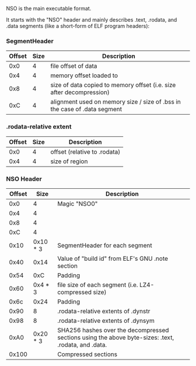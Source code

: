 NSO is the main executable format.

It starts with the "NSO" header and mainly describes .text, .rodata, and
.data segments (like a short-form of ELF program
headers):

### SegmentHeader

| Offset | Size | Description                                                               |
| ------ | ---- | ------------------------------------------------------------------------- |
| 0x0    | 4    | file offset of data                                                       |
| 0x4    | 4    | memory offset loaded to                                                   |
| 0x8    | 4    | size of data copied to memory offset (i.e. size after decompression)      |
| 0xC    | 4    | alignment used on memory size / size of .bss in the case of .data segment |

### .rodata-relative extent

| Offset | Size | Description                  |
| ------ | ---- | ---------------------------- |
| 0x0    | 4    | offset (relative to .rodata) |
| 0x4    | 4    | size of region               |

### NSO Header

| Offset | Size      | Description                                                                                         |
| ------ | --------- | --------------------------------------------------------------------------------------------------- |
| 0x0    | 4         | Magic "NSO0"                                                                                        |
| 0x4    | 4         |                                                                                                     |
| 0x8    | 4         |                                                                                                     |
| 0xC    | 4         |                                                                                                     |
| 0x10   | 0x10 \* 3 | SegmentHeader for each segment                                                                      |
| 0x40   | 0x14      | Value of "build id" from ELF's GNU .note section                                                    |
| 0x54   | 0xC       | Padding                                                                                             |
| 0x60   | 0x4 \* 3  | file size of each segment (i.e. LZ4-compressed size)                                                |
| 0x6c   | 0x24      | Padding                                                                                             |
| 0x90   | 8         | .rodata-relative extents of .dynstr                                                                 |
| 0x98   | 8         | .rodata-relative extents of .dynsym                                                                 |
| 0xA0   | 0x20 \* 3 | SHA256 hashes over the decompressed sections using the above byte-sizes: .text, .rodata, and .data. |
| 0x100  |           | Compressed sections                                                                                 |

